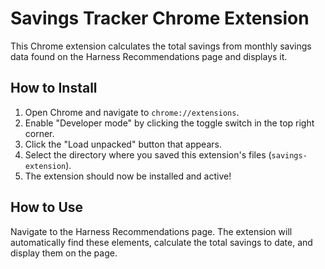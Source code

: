 # Savings Tracker Chrome Extension

This Chrome extension calculates the total savings from monthly savings data found on the Harness Recommendations page and displays it.

## How to Install

1.  Open Chrome and navigate to `chrome://extensions`.
2.  Enable "Developer mode" by clicking the toggle switch in the top right corner.
3.  Click the "Load unpacked" button that appears.
4.  Select the directory where you saved this extension's files (`savings-extension`).
5.  The extension should now be installed and active!

## How to Use

Navigate to the Harness Recommendations page. The extension will automatically find these elements, calculate the total savings to date, and display them on the page.
